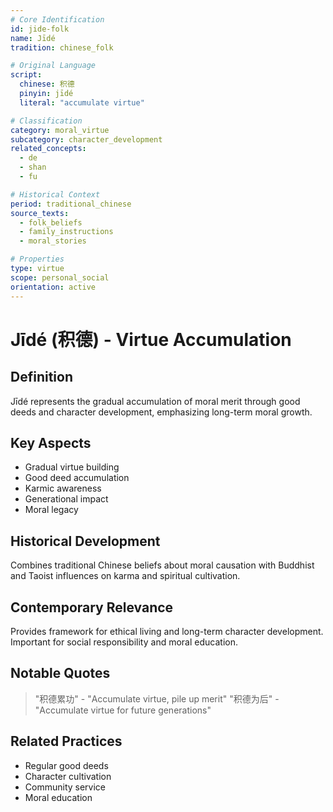 ```yaml
---
# Core Identification
id: jide-folk
name: Jīdé
tradition: chinese_folk

# Original Language
script:
  chinese: 积德
  pinyin: jīdé
  literal: "accumulate virtue"

# Classification
category: moral_virtue
subcategory: character_development
related_concepts:
  - de
  - shan
  - fu

# Historical Context
period: traditional_chinese
source_texts:
  - folk_beliefs
  - family_instructions
  - moral_stories

# Properties
type: virtue
scope: personal_social
orientation: active
---
```


# Jīdé (积德) - Virtue Accumulation

## Definition
Jīdé represents the gradual accumulation of moral merit through good deeds and character development, emphasizing long-term moral growth.

## Key Aspects
- Gradual virtue building
- Good deed accumulation
- Karmic awareness
- Generational impact
- Moral legacy

## Historical Development
Combines traditional Chinese beliefs about moral causation with Buddhist and Taoist influences on karma and spiritual cultivation.

## Contemporary Relevance
Provides framework for ethical living and long-term character development. Important for social responsibility and moral education.

## Notable Quotes
> "积德累功" - "Accumulate virtue, pile up merit"
> "积德为后" - "Accumulate virtue for future generations"

## Related Practices
- Regular good deeds
- Character cultivation
- Community service
- Moral education